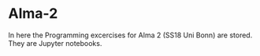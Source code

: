 # Alma-2
In here the Programming excercises for Alma 2 (SS18 Uni Bonn) are stored.
They are Jupyter notebooks.
